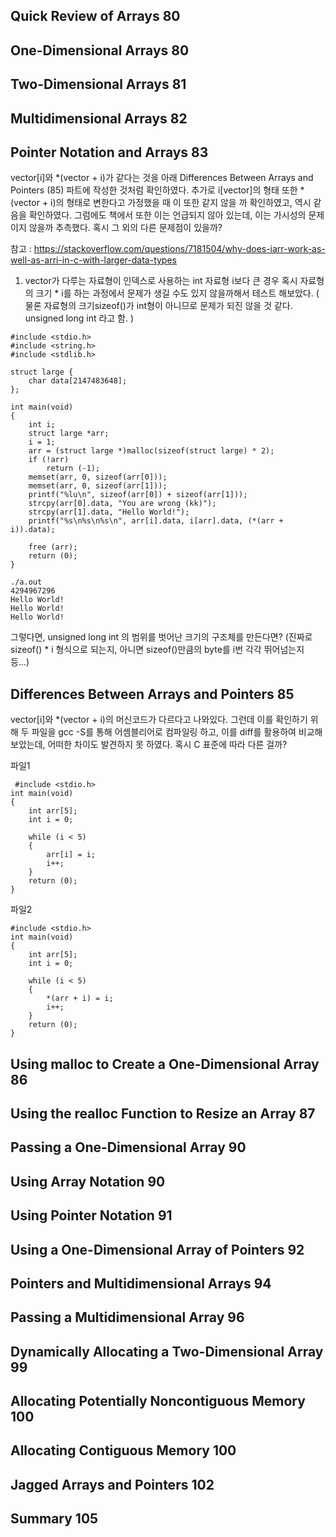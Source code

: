 
 Quick Review of Arrays 80
-
 One-Dimensional Arrays 80
-
 Two-Dimensional Arrays 81
-
 Multidimensional Arrays 82
-
 Pointer Notation and Arrays 83
-
 vector[i]와 *(vector + i)가 같다는 것을 아래 Differences Between Arrays and Pointers (85) 파트에 작성한 것처럼 확인하였다.
 추가로 i[vector]의 형태 또한 *(vector + i)의 형태로 변한다고 가정했을 때 이 또한 같지 않을 까 확인하였고, 역시 같음을 확인하였다.
 그럼에도 책에서 또한 이는 언급되지 않아 있는데, 이는 가시성의 문제이지 않을까 추측했다.
 혹시 그 외의 다른 문제점이 있을까?
 
 참고 : https://stackoverflow.com/questions/7181504/why-does-iarr-work-as-well-as-arri-in-c-with-larger-data-types 
 
 1) vector가 다루는 자료형이 인덱스로 사용하는 int 자료형 i보다 큰 경우 혹시 자료형의 크기 * i를 하는 과정에서 문제가 생길 수도 있지 않을까해서 테스트 해보았다. ( 물론 자료형의 크기sizeof()가 int형이 아니므로 문제가 되진 않을 것 같다. unsigned long int 라고 함. )

````
#include <stdio.h>
#include <string.h>
#include <stdlib.h>

struct large {
	char data[2147483648];
};

int	main(void)
{
	int i;
	struct large *arr;
	i = 1;
	arr	= (struct large *)malloc(sizeof(struct large) * 2);
	if (!arr)
		return (-1);
	memset(arr, 0, sizeof(arr[0]));
	memset(arr, 0, sizeof(arr[1]));
	printf("%lu\n", sizeof(arr[0]) + sizeof(arr[1]));
	strcpy(arr[0].data, "You are wrong (kk)");
	strcpy(arr[1].data, "Hello World!");
	printf("%s\n%s\n%s\n", arr[i].data, i[arr].data, (*(arr + i)).data);

	free (arr);
	return (0);
}
````

````
./a.out
4294967296
Hello World!
Hello World!
Hello World!
````

그렇다면, unsigned long int 의 범위를 벗어난 크기의 구조체를 만든다면? (진짜로 sizeof() * i 형식으로 되는지, 아니면 sizeof()만큼의 byte를 i번 각각 뛰어넘는지 등...)

 Differences Between Arrays and Pointers 85
-
 vector[i]와 *(vector + i)의 머신코드가 다르다고 나와있다. 그런데 이를 확인하기 위해 두 파일을 gcc -S를 통해 어셈블리어로 컴파일링 하고, 이를 diff를 활용하여 비교해보았는데, 어떠한 차이도 발견하지 못 하였다. 혹시 C 표준에 따라 다른 걸까?
 
 파일1

````
 #include <stdio.h>
int	main(void)
{
	int arr[5];
	int i = 0;

	while (i < 5)
	{
		arr[i] = i;
		i++;
	}
	return (0); 
}
````

파일2

````
#include <stdio.h>
int	main(void)
{
	int arr[5];
	int i = 0;

	while (i < 5)
	{
		*(arr + i) = i;
		i++;
	}
	return (0);
}
````

 Using malloc to Create a One-Dimensional Array 86
-
 Using the realloc Function to Resize an Array 87
-
 Passing a One-Dimensional Array 90
-
 Using Array Notation 90
-
 Using Pointer Notation 91
-
 Using a One-Dimensional Array of Pointers 92
-
 Pointers and Multidimensional Arrays 94
-
 Passing a Multidimensional Array 96
-
 Dynamically Allocating a Two-Dimensional Array 99
-
 Allocating Potentially Noncontiguous Memory 100
-
 Allocating Contiguous Memory 100
-
 Jagged Arrays and Pointers 102
-
 Summary 105
-
